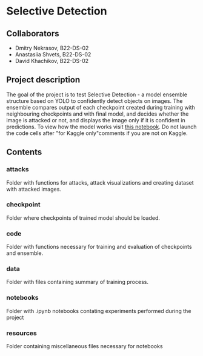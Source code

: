 # Selective Detection

## Collaborators
- Dmitry Nekrasov, B22-DS-02
- Anastasiia Shvets, B22-DS-02
- David Khachikov, B22-DS-02

## Project description
The goal of the project is to test Selective Detection - a model ensemble structure based on YOLO to confidently detect objects on images. The ensemble compares output of each checkpoint created during training with neighbouring checkpoints and with final model, and decides whether the image is attacked or not, and displays the image only if it is confident in predictions. To view how the model works visit [this notebook](https://github.com/davidkhachikov/selective-yolo/blob/main/notebooks/selective-detection-hypo-test.ipynb). Do not launch the code cells after "for Kaggle only"comments if you are not on Kaggle.

## Contents
### attacks
Folder with functions for attacks, attack visualizations and creating dataset with attacked images.

### checkpoint
Folder where checkpoints of trained model should be loaded.

### code
Folder with functions necessary for training and evaluation of checkpoints and ensemble.

### data
Folder with files containing summary of training process.

### notebooks
Folder with .ipynb notebooks contating experiments performed during the project

### resources
Folder containing miscellaneous files necessary for notebooks
